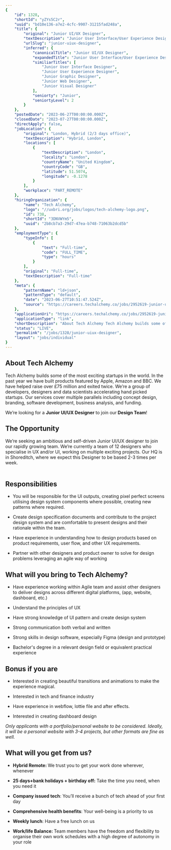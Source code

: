 ```yaml
---
{
	"id": 1328,
	"shortId": "yZYs5C2r",
	"uuid": "bd10e136-a7e2-4cfc-9907-31215fad248a",
	"title": {
		"original": "Junior UI/UX Designer",
		"textDescription": "Junior User Interface/User Experience Designer",
		"urlSlug": "junior-uiux-designer",
		"inferred": {
			"canonicalTitle": "Junior UI/UX Designer",
			"expandedTitle": "Junior User Interface/User Experience Designer",
			"similiarTitles": [
				"Junior User Interface Designer",
				"Junior User Experience Designer",
				"Junior Graphic Designer",
				"Junior Web Designer",
				"Junior Visual Designer"
			],
			"seniorty": "Junior",
			"seniortyLevel": 2
		}
	},
	"postedDate": "2023-06-27T00:00:00.000Z",
	"closedDate": "2023-07-27T00:00:00.000Z",
	"directApply": false,
	"jobLocation": {
		"original": "London, Hybrid (2/3 days office)",
		"textDescription": "Hybrid, London",
		"locations": [
			{
				"textDescription": "London",
				"locality": "London",
				"countryName": "United Kingdom",
				"countryCode": "GB",
				"latitude": 51.5074,
				"longitude": -0.1278
			}
		],
		"workplace": "PART_REMOTE"
	},
	"hiringOrganization": {
		"name": "Tech Alchemy",
		"logo": "//uxbri.org/jobs/logos/tech-alchemy-logo.png",
		"id": 738,
		"shortId": "3DNVWYm5",
		"uuid": "2b8cb7a3-29d7-47ea-b748-71063b2dcd5b"
	},
	"employmentType": {
		"typeInfo": [
			{
				"text": "Full-time",
				"code": "FULL_TIME",
				"type": "hours"
			}
		],
		"original": "Full-time",
		"textDescription": "Full-time"
	},
	"meta": {
		"patternName": "ld+json",
		"patternType": "default",
		"date": "2023-06-27T10:51:47.524Z",
		"source": "https://careers.techalchemy.co/jobs/2952619-junior-ui-ux-designer"
	},
	"applicationUri": "https://careers.techalchemy.co/jobs/2952619-junior-ui-ux-designer",
	"applicationType": "link",
	"shortDescription": "About Tech Alchemy Tech Alchemy builds some of the most exciting startups in the world. In the past year we have built products featured by Apple, Amazon and BBC. We have helped raise over 75 million",
	"status": "LIVE",
	"permalink": "/jobs/1328/junior-uiux-designer",
	"layout": "jobs/individual"
}
---
```

<h2>About Tech Alchemy</h2><p>Tech Alchemy builds some of the most exciting startups in the world. In the past year we have built products featured by Apple, Amazon and BBC. We have helped raise over £75 million and exited twice. We’re a group of developers, designers and data scientists accelerating hand picked startups. Our services cover multiple parallels including concept design, branding, software development, business analysis, and funding.</p><p>We’re looking for a <strong>Junior UI/UX Designer</strong> to join our<strong> Design Team</strong>!</p><h2>The Opportunity</h2><p>We’re seeking an ambitious and self-driven Junior UI/UX designer to join our rapidly growing team. We’re currently a team of 12 designers who specialise in UX and/or UI, working on multiple exciting projects. Our HQ is in Shoreditch, where we expect this Designer to be based 2-3 times per week.<br>&nbsp;&nbsp;</p><h2>Responsibilities<br></h2><ul><li><p>You will be responsible for the UI outputs, creating pixel perfect screens utilising design system components where possible, creating new patterns where required.</p></li><li><p>Create design specification documents and contribute to the project design system and are comfortable to present designs and their rationale within the team.</p></li><li><p>Have experience in understanding how to design products based on product requirements, user flow, and other UX requirements.</p></li><li><p>Partner with other designers and product owner to solve for design problems leveraging an agile way of working</p></li></ul><h2>What will you bring to Tech Alchemy?</h2><ul><li><p>Have experience working within Agile team and assist other designers to deliver designs across different digital platforms, (app, website, dashboard, etc.)</p></li><li><p>Understand the principles of UX&nbsp;</p></li><li><p>Have strong knowledge of UI pattern and create design system</p></li><li><p>Strong communication both verbal and written</p></li><li><p>Strong skills in design software, especially Figma (design and prototype)</p></li><li><p>Bachelor's degree in a relevant design field or equivalent practical experience</p></li></ul><h2>Bonus if you are</h2><ul><li><p>Interested in creating beautiful transitions and animations to make the experience magical.</p></li><li><p>Interested in tech and finance industry</p></li><li><p>Have experience in webflow, lottie file and after effects.</p></li><li><p>Interested in creating dashboard design</p></li></ul><p><em>Only applicants with a portfolio/personal website to be considered. Ideally, it will be a personal website with 3-4 projects, but other formats are fine as well.</em></p><h2><strong>What will you get from us?</strong></h2><ul><li><p><strong>Hybrid Remote: </strong>We trust you to get your work done wherever, whenever</p></li><li><p><strong>25 days+bank holidays +&nbsp;birthday off:</strong> Take the time you need, when you need it</p></li><li><p><strong>Company issued tech</strong>: You’ll receive a bunch of tech ahead of your first day</p></li><li><p><strong>Comprehensive health benefits</strong>: Your well-being is a priority to us</p></li><li><p><strong>Weekly lunch</strong>: Have a free lunch on us</p></li><li><p><strong>Work/life Balance: </strong>Team members have the freedom and flexibility to organise their own work schedules with a high degree of autonomy in your role</p></li></ul>

